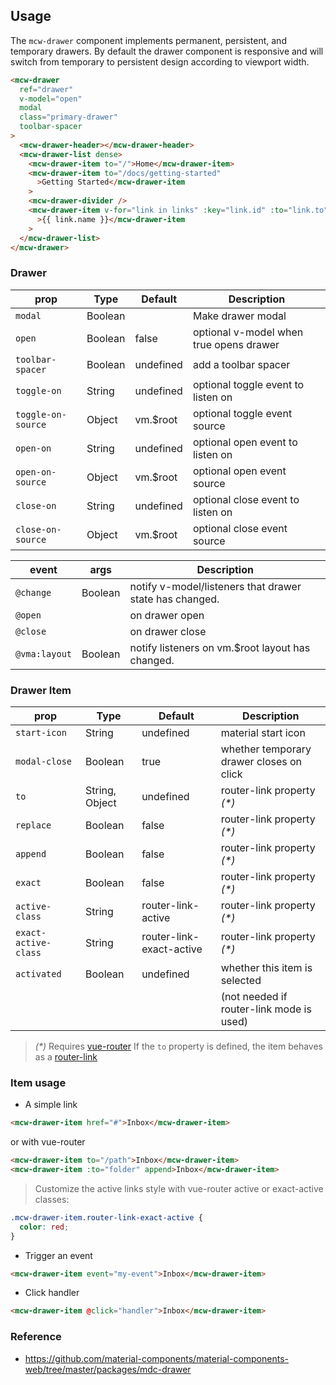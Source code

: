 ## Usage

The `mcw-drawer` component implements permanent, persistent, and temporary drawers.
By default the drawer component is responsive and will switch from temporary to persistent design according to viewport width.

```html
<mcw-drawer
  ref="drawer"
  v-model="open"
  modal
  class="primary-drawer"
  toolbar-spacer
>
  <mcw-drawer-header></mcw-drawer-header>
  <mcw-drawer-list dense>
    <mcw-drawer-item to="/">Home</mcw-drawer-item>
    <mcw-drawer-item to="/docs/getting-started"
      >Getting Started</mcw-drawer-item
    >
    <mcw-drawer-divider />
    <mcw-drawer-item v-for="link in links" :key="link.id" :to="link.to"
      >{{ link.name }}</mcw-drawer-item
    >
  </mcw-drawer-list>
</mcw-drawer>
```

### Drawer

| prop               | Type    | Default   | Description                             |
| ------------------ | ------- | --------- | --------------------------------------- |
| `modal`            | Boolean |           | Make drawer modal                       |
| `open`             | Boolean | false     | optional v-model when true opens drawer |
| `toolbar-spacer`   | Boolean | undefined | add a toolbar spacer                    |
| `toggle-on`        | String  | undefined | optional toggle event to listen on      |
| `toggle-on-source` | Object  | vm.\$root | optional toggle event source            |
| `open-on`          | String  | undefined | optional open event to listen on        |
| `open-on-source`   | Object  | vm.\$root | optional open event source              |
| `close-on`         | String  | undefined | optional close event to listen on       |
| `close-on-source`  | Object  | vm.\$root | optional close event source             |

| event         | args    | Description                                             |
| ------------- | ------- | ------------------------------------------------------- |
| `@change`     | Boolean | notify v-model/listeners that drawer state has changed. |
| `@open`       |         | on drawer open                                          |
| `@close`      |         | on drawer close                                         |
| `@vma:layout` | Boolean | notify listeners on vm.\$root layout has changed.       |

### Drawer Item

| prop                 | Type           | Default                  | Description                              |
| -------------------- | -------------- | ------------------------ | ---------------------------------------- |
| `start-icon`         | String         | undefined                | material start icon                      |
| `modal-close`        | Boolean        | true                     | whether temporary drawer closes on click |
| `to`                 | String, Object | undefined                | router-link property _(\*)_              |
| `replace`            | Boolean        | false                    | router-link property _(\*)_              |
| `append`             | Boolean        | false                    | router-link property _(\*)_              |
| `exact`              | Boolean        | false                    | router-link property _(\*)_              |
| `active-class`       | String         | router-link-active       | router-link property _(\*)_              |
| `exact-active-class` | String         | router-link-exact-active | router-link property _(\*)_              |
| `activated`          | Boolean        | undefined                | whether this item is selected            |
|                      |                |                          | (not needed if router-link mode is used) |

> _(\*)_ Requires [vue-router](https://router.vuejs.org)
> If the `to` property is defined, the item behaves as a
> [router-link](https://router.vuejs.org/en/api/router-link.html)

### Item usage

- A simple link

```html
<mcw-drawer-item href="#">Inbox</mcw-drawer-item>
```

or with vue-router

```html
<mcw-drawer-item to="/path">Inbox</mcw-drawer-item>
<mcw-drawer-item :to="folder" append>Inbox</mcw-drawer-item>
```

> Customize the active links style with vue-router active or exact-active classes:

```css
.mcw-drawer-item.router-link-exact-active {
  color: red;
}
```

- Trigger an event

```html
<mcw-drawer-item event="my-event">Inbox</mcw-drawer-item>
```

- Click handler

```html
<mcw-drawer-item @click="handler">Inbox</mcw-drawer-item>
```

### Reference

- <https://github.com/material-components/material-components-web/tree/master/packages/mdc-drawer>

